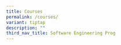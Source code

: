 ```yaml
---
title: Courses
permalink: /courses/
variant: tiptap
description: ""
third_nav_title: Software Engineering Prog
---
```

<p></p>
